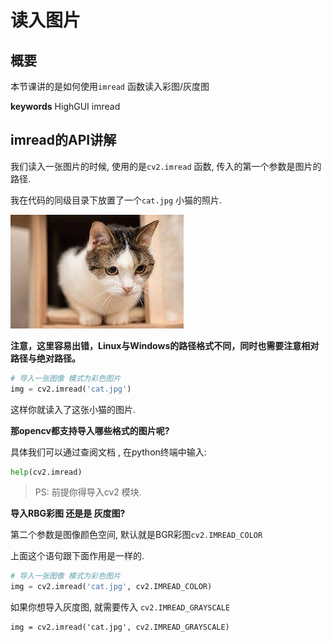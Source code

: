 # 读入图片


## 概要
本节课讲的是如何使用`imread` 函数读入彩图/灰度图

**keywords** HighGUI imread


## imread的API讲解

我们读入一张图片的时候, 使用的是`cv2.imread` 函数, 传入的第一个参数是图片的路径. 

我在代码的同级目录下放置了一个`cat.jpg` 小猫的照片.

![0119_cat.jpg](./image/0119_cat.jpg)

**注意，这里容易出错，Linux与Windows的路径格式不同，同时也需要注意相对路径与绝对路径。**

```python
# 导入一张图像 模式为彩色图片
img = cv2.imread('cat.jpg')
```

这样你就读入了这张小猫的图片.

**那opencv都支持导入哪些格式的图片呢?**

具体我们可以通过查阅文档 , 在python终端中输入: 

```python
help(cv2.imread)
```

> PS: 前提你得导入cv2 模块.


**导入RBG彩图 还是是 灰度图?**

第二个参数是图像颜色空间, 默认就是BGR彩图`cv2.IMREAD_COLOR`

上面这个语句跟下面作用是一样的.

```python
# 导入一张图像 模式为彩色图片
img = cv2.imread('cat.jpg', cv2.IMREAD_COLOR)
```

如果你想导入灰度图, 就需要传入 `cv2.IMREAD_GRAYSCALE `

```
img = cv2.imread('cat.jpg', cv2.IMREAD_GRAYSCALE)
```
